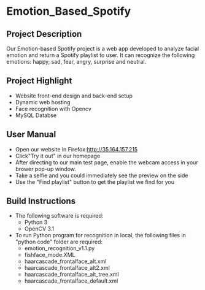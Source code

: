 #  Emotion_Based_Spotify

## Project Description

Our Emotion-based Spotify project is a web app developed to analyze facial emotion and return a Spotify playlist to user. 
It can recognize the following emotions: happy, sad, fear, angry, surprise and neutral.

## Project Highlight

* Website front-end design and back-end setup
* Dynamic web hosting
* Face recognition with Opencv
* MySQL Databse

## User Manual

* Open our website in Firefox:http://35.164.157.215
* Click"Try it out" in our homepage
* After directing to our main test page, enable the webcam access in your brower pop-up window.
* Take a selfie and you could immediately see the preview on the side
* Use the "Find playlist" button to get the playlist we find for you

## Build Instructions

* The following software is required:
   - Python 3
   - OpenCV 3.1
* To run Python program for recognition in local, the following files in "python code" folder are required:
   - emotion_recognition_v1.1.py
   - fishface_mode.XML
   - haarcascade_frontalface_alt.xml
   - haarcascade_frontalface_alt2.xml
   - haarcascade_frontalface_alt_tree.xml
   - haarcascade_frontalface_default.xml



